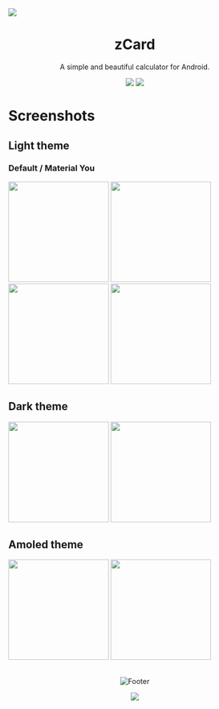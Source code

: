 <img src="https://i.postimg.cc/28KHLp0C/ZCALC.png">

<h1 align="center">zCard</h1>

<div align="center">
  <p>A simple and beautiful  calculator for Android.</p>
  <img src="https://ziadoua.github.io/m3-Markdown-Badges/badges/Android/android2.svg">
  <img src="https://ziadoua.github.io/m3-Markdown-Badges/badges/Kotlin/kotlin2.svg">
</div>

# Screenshots

## Light theme

### Default / Material You

<div>
  <img src="https://i.postimg.cc/SQ2zKQLh/screenshot-7.jpg" width="200">
  <img src="https://i.postimg.cc/QVZD8JQH/screenshot-8.jpg" width="200">
  <img src="https://i.postimg.cc/s2jVGmtW/screenshot-5.jpg" width="200">
  <img src="https://i.postimg.cc/4Np7z8F2/screenshot-6.jpg" width="200">
</div>

## Dark theme

<div>
  <img src="https://i.postimg.cc/prFxM6nw/screenshot-3.jpg" width="200">
  <img src="https://i.postimg.cc/ZYGvvkjy/screenshot-4.jpg" width="200">
</div>

## Amoled theme


<div>
  <img src="https://i.postimg.cc/yd5B5HWh/screenshot-1.jpg" width="200">
  <img src="https://i.postimg.cc/mDhB8DZ2/screenshot-2.jpg" width="200">
</div>

<br>

<p align="center">  
  <picture>
    <source media="(prefers-color-scheme: dark)" srcset="https://i.postimg.cc/KzPKjBNn/footer-Dark.png">
    <source media="(prefers-color-scheme: light)" srcset="https://i.postimg.cc/C5wRq5P9/footer-Light.png">
    <img alt="Footer" src="https://i.postimg.cc/KzPKjBNn/footer-Dark.png">
  </picture>
</p>

<p align="center">
  <img src=" 	https://ziadoua.github.io/m3-Markdown-Badges/badges/LicenceGPLv3/licencegplv31.svg">
</p>
